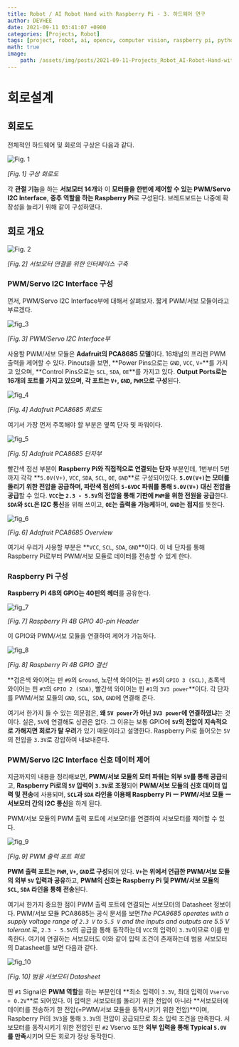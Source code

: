 ```yaml
---
title: Robot / AI Robot Hand with Raspberry Pi - 3. 하드웨어 연구
author: DEVHEE
date: 2021-09-11 03:41:07 +0900
categories: [Projects, Robot]
tags: [project, robot, ai, opencv, computer vision, raspberry pi, python]
math: true
image:
    path: /assets/img/posts/2021-09-11-Projects_Robot_AI-Robot-Hand-with-Raspberry-Pi-3-하드웨어-연구/preview.jpeg
---
```


# **회로설계**

## **회로도**

전체적인 하드웨어 및 회로의 구상은 다음과 같다.

![Fig. 1](/assets/img/posts/2021-09-11-Projects_Robot_AI-Robot-Hand-with-Raspberry-Pi-3-하드웨어-연구/fig_1.png)

*$[Fig.\,1]$ 구상 회로도*

각 **관절 기능**을 하는 **서보모터 14개**와 이 **모터들을 한번에 제어할 수 있는 PWM/Servo I2C Interface**, **중추 역할을 하는 Raspberry Pi**로 구성된다. 브레드보드는 나중에 확장성을 늘리기 위해 같이 구성하였다.

## **회로 개요**

![Fig. 2](/assets/img/posts/2021-09-11-Projects_Robot_AI-Robot-Hand-with-Raspberry-Pi-3-하드웨어-연구/fig_2.png)

*$[Fig.\,2]$ 서보모터 연결을 위한 인터페이스 구축*

### **PWM/Servo I2C Interface 구성**

먼저, PWM/Servo I2C Interface부에 대해서 살펴보자. 짧게 PWM/서보 모듈이라고 부르겠다.

![fig_3](/assets/img/posts/2021-09-11-Projects_Robot_AI-Robot-Hand-with-Raspberry-Pi-3-하드웨어-연구/fig_3.png)

*$[Fig.\,3]$ PWM/Servo I2C Interface부*

사용할 PWM/서보 모듈은 **Adafruit의 PCA8685 모델**이다. 16채널의 프리런 PWM 출력을 제어할 수 있다. Pinouts을 보면, **Power Pins으로는 `GND`, `VCC`, `V+`**를 가지고 있으며, **Control Pins으로는 `SCL`, `SDA`, `OE`**를 가지고 있다. **Output Ports로는 16개의 포트를 가지고 있으며, 각 포트는 `V+`, `GND`, `PWM`으로 구성**된다.

![fig_4](/assets/img/posts/2021-09-11-Projects_Robot_AI-Robot-Hand-with-Raspberry-Pi-3-하드웨어-연구/fig_4.png)

*$[Fig.\,4]$ Adafruit PCA8685 회로도*

여기서 가장 먼저 주목해야 할 부분은 옆쪽 단자 및 파워이다.

![fig_5](/assets/img/posts/2021-09-11-Projects_Robot_AI-Robot-Hand-with-Raspberry-Pi-3-하드웨어-연구/fig_5.png)

*$[Fig.\,5]$ Adafruit PCA8685 단자부*

빨간색 점선 부분이 **Raspberry Pi와 직접적으로 연결되는 단자** 부분인데, 1번부터 5번까지 각각 **`5.0V(V+)`, `VCC`, `SDA`, `SCL`, `OE`, `GND`**로 구성되어있다. **`5.0V(V+)`는 모터를 돌리기 위한 전압을 공급하며, 파란색 점선의 `5-6VDC` 파워를 통해 `5.0V(V+)` 대신 전압을 공급**할 수 있다. **`VCC`는  `2.3 - 5.5V`의 전압을 통해 기판에 `PWM`을 위한 전원을 공급**한다. **`SDA`와 `SCL`은 I2C 통신**을 위해 쓰이고, **`OE`는 출력을 가능케**하며, **`GND`는 접지**를 뜻한다.

![fig_6](/assets/img/posts/2021-09-11-Projects_Robot_AI-Robot-Hand-with-Raspberry-Pi-3-하드웨어-연구/fig_6.png)

*$[Fig.\,6]$ Adafruit PCA8685 Overview*

여기서 우리가 사용할 부분은 **`VCC`, `SCL`, `SDA`, `GND`**이다. 이 네 단자를 통해 Raspberry Pi로부터 PWM/서보 모듈로 데이터를 전송할 수 있게 한다.

### **Raspberry Pi 구성**

**Raspberry Pi 4B의 GPIO는 40핀의 헤더**를 공유한다.

![fig_7](/assets/img/posts/2021-09-11-Projects_Robot_AI-Robot-Hand-with-Raspberry-Pi-3-하드웨어-연구/fig_7.png)

*$[Fig.\,7]$ Raspberry Pi 4B GPIO 40-pin Header*

이 GPIO와 PWM/서보 모듈을 연결하여 제어가 가능하다.

![fig_8](/assets/img/posts/2021-09-11-Projects_Robot_AI-Robot-Hand-with-Raspberry-Pi-3-하드웨어-연구/fig_8.png)

*$[Fig.\,8]$ Raspberry Pi 4B GPIO 결선*

**검은색 와이어는 핀 `#9`의 `Ground`, 노란색 와이어는 핀 `#5`의 `GPIO 3 (SCL)`, 초록색 와이어는 핀 `#3`의 `GPIO 2 (SDA)`, 빨간색 와이어는 핀 `#1`의 `3V3 power`**이다. 각 단자를 PWM/서보 모듈의 `GND`, `SCL`,` SDA`, `GND`에 연결해 준다.

여기서 한가지 들 수 있는 의문점은, **왜 `5V power`가 아닌 `3V3 power`에 연결하였냐**는 것이다. 실은, `5V`에 연결해도 상관은 없다. 그 이유는 보통 GPIO에 **`5V`의 전압이 지속적으로 가해지면 회로가 탈 우려**가 있기 때문이라고 설명한다. Raspberry Pi로 들어오는 `5V`의 전압을 `3.3V`로 강압하여 내보내준다.

### **PWM/Servo I2C Interface 신호 데이터 제어**

지금까지의 내용을 정리해보면, **PWM/서보 모듈의 모터 파워는 외부 `5V`를 통해 공급**되고, **Raspberry Pi로의 `5V` 입력이 `3.3V`로 조정**되어 **PWM/서보  모듈의 신호 데이터 입력 및 전송**에 사용되며, **`SCL`과 `SDA` 라인을 이용해 Raspberry Pi ー PWM/서보 모듈 ー 서보모터 간의 I2C 통신**을 하게 된다.

PWM/서보 모듈의 PWM 출력 포트에 서보모터를 연결하여 서보모터를 제어할 수 있다.

![fig_9](/assets/img/posts/2021-09-11-Projects_Robot_AI-Robot-Hand-with-Raspberry-Pi-3-하드웨어-연구/fig_9.png)

*$[Fig.\,9]$ PWM 출력 포트 회로*

**PWM 출력 포트는 `PWM`, `V+`, `GND`로 구성**되어 있다. **`V+`는 위에서 언급한 PWM/서보 모듈의 외부 `5V` 입력과 공유**하고, **PWM의 신호는 Raspberry Pi 및 PWM/서보 모듈의 `SCL`, `SDA` 라인을 통해 전송**된다.

여기서 한가지 중요한 점이 PWM 출력 포트에 연결되는 서보모터의 Datasheet 정보이다. PWM/서보 모듈 PCA8685는 공식 문서를 보면<i>The PCA9685 operates with a supply voltage range of `2.3 V` to `5.5 V` and the inputs and outputs are 5.5 V tolerant.</i>로, `2.3 - 5.5V`의 공급을 통해 동작하는데 `VCC`의 입력이 `3.3V`이므로 이를 만족한다. 여기에 연결하는 서보모터도 이와 같이 입력 조건이 존재하는데 범용 서보모터의 Datasheet를 보면 다음과 같다.

![fig_10](/assets/img/posts/2021-09-11-Projects_Robot_AI-Robot-Hand-with-Raspberry-Pi-3-하드웨어-연구/fig_10.png)

*$[Fig.\,10]$ 범용 서보모터 Datasheet*

핀 `#1` Signal은 **PWM 역할**을 하는 부분인데 **최소 입력이 `3.3V`, 최대 입력이 `Vservo + 0.2V`**로 되어있다. 이 입력은 서보모터를 돌리기 위한 전압이 아니라 **서보모터에 데이터를 전송하기 한 전압(=PWM/서보 모듈을 동작시키기 위한 전압)**이며, Raspberry Pi의 `3V3`을 통해 `3.3V`의 전압이 공급되므로 최소 입력 조건을 만족한다. 서보모터를 동작시키기 위한 전압인 핀 `#2` Vservo 또한 **외부 입력을 통해 Typical `5.0V`를 만족**시키며 모든 회로가 정상 동작한다.